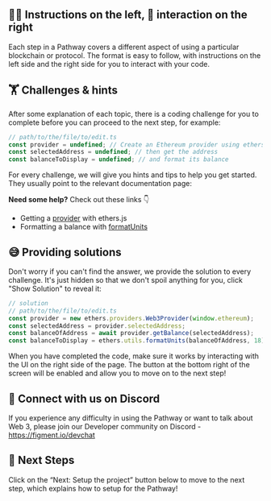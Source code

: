 ## 🧑‍🏫 Instructions on the left, 🤝 interaction on the right

Each step in a Pathway covers a different aspect of using a particular blockchain or protocol. The format is easy to follow, with instructions on the left side and the right side for you to interact with your code.

## 🏋️ Challenges & hints

After some explanation of each topic, there is a coding challenge for you to complete before you can proceed to the next step, for example:

```js
// path/to/the/file/to/edit.ts
const provider = undefined; // Create an Ethereum provider using ethers
const selectedAddress = undefined; // then get the address
const balanceToDisplay = undefined; // and format its balance
```

For every challenge, we will give you hints and tips to help you get started. They usually point to the relevant documentation page:

**Need some help?** Check out these links 👇

- Getting a [provider](https://docs.ethers.io/v5/api/providers/#providers) with ethers.js
- Formatting a balance with [formatUnits](https://docs.ethers.io/v5/api/utils/display-logic/#utils-formatUnits)

## 😅 Providing solutions

Don't worry if you can't find the answer, we provide the solution to every challenge. It's just hidden so that we don't spoil anything for you, click "Show Solution" to reveal it:

```js
// solution
// path/to/the/file/to/edit.ts
const provider = new ethers.providers.Web3Provider(window.ethereum);
const selectedAddress = provider.selectedAddress;
const balanceOfAddress = await provider.getBalance(selectedAddress);
const balanceToDisplay = ethers.utils.formatUnits(balanceOfAddress, 18);
```

When you have completed the code, make sure it works by interacting with the UI on the right side of the page. The button at the bottom right of the screen will be enabled and allow you to move on to the next step!

## 💬 Connect with us on Discord

If you experience any difficulty in using the Pathway or want to talk about Web 3, please join our Developer community on Discord - <https://figment.io/devchat>

## 👣 Next Steps

Click on the “Next: Setup the project” button below to move to the next step, which explains how to setup for the Pathway!
